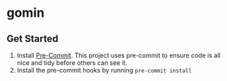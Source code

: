 # gomin

## Get Started

1. Install [Pre-Commit](https://pre-commit.com/).  This project uses pre-commit to ensure code is all nice and tidy before others can see it.
2. Install the pre-commit hooks by running `pre-commit install`
